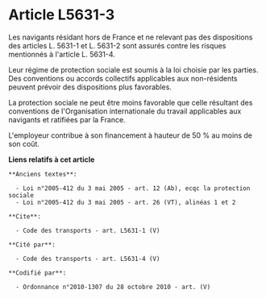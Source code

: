 # Article L5631-3

Les navigants résidant hors de France et ne relevant pas des dispositions des articles L. 5631-1 et L. 5631-2 sont assurés
contre les risques mentionnés à l'article L. 5631-4. 

Leur régime de protection sociale est soumis à la loi choisie par les parties. Des conventions ou accords collectifs
applicables aux non-résidents peuvent prévoir des dispositions plus favorables. 

La protection sociale ne peut être moins favorable que celle résultant des conventions de l'Organisation internationale du
travail applicables aux navigants et ratifiées par la France.

L'employeur contribue à son financement à hauteur de 50 % au moins de son coût.

**Liens relatifs à cet article**

	**Anciens textes**:

	  - Loi n°2005-412 du 3 mai 2005 - art. 12 (Ab), ecqc la protection sociale
	  - Loi n°2005-412 du 3 mai 2005 - art. 26 (VT), alinéas 1 et 2

	**Cite**:

	  - Code des transports - art. L5631-1 (V)

	**Cité par**:

	  - Code des transports - art. L5631-4 (V)

	**Codifié par**:

	  - Ordonnance n°2010-1307 du 28 octobre 2010 - art. (V)
